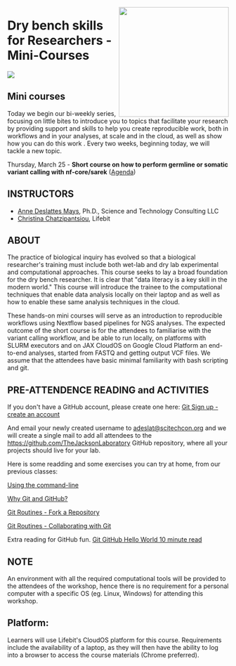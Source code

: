 <p align="center">
  <img src="https://static.wixstatic.com/media/b34882_b300f090387248599125482b6750206c.jpg"  width="250" align="right" >
</p>


# Dry bench skills for Researchers - Mini-Courses

![](assets/header.png)

## Mini courses
Today we begin our bi-weekly series, focusing on little bites to introduce you to topics that facilitate your research by providing support and skills to help you create reproducible work, both in workflows and in your analyses, at scale and in the cloud, as well as show how you can do this work .  Every two weeks, beginning today, we will tackle a new topic.

Thursday, March 25 - **Short course on how to perform germline or somatic variant calling with nf-core/sarek** ([Agenda](1_variant_calling/README.md)) 

## INSTRUCTORS
- [Anne Deslattes Mays](mailto:adeslat@scitechcon.org), Ph.D., Science and Technology Consulting LLC
- [Christina Chatzipantsiou](mailto:christina@lifebit.ai), Lifebit

## ABOUT
The practice of biological inquiry has evolved so that a biological researcher's training must include both wet-lab and dry lab experimental and computational approaches. This course seeks to lay a broad foundation for the dry bench researcher. It is clear that "data literacy is a key skill in the modern world." This course will introduce the trainee to the computational techniques that enable data analysis locally on their laptop and as well as how to enable these same analysis techniques in the cloud.

These hands-on mini courses will serve as an introduction to reproducible workflows using Nextflow based pipelines for NGS analyses. The expected outcome of the short course is for the attendees to familiarise with the variant calling workflow, and be able to run locally, on platforms with SLURM executors and on JAX CloudOS on Google Cloud Platform an end-to-end analyses, started from FASTQ and getting output VCF files. We assume that the attendees have basic minimal familiarity with bash scripting and git. 

## PRE-ATTENDENCE READING and ACTIVITIES

If you don't have a GitHub account, please create one here:
[Git Sign up - create an account](https://github.com/join?ref_cta=Sign+up&ref_loc=header+logged+out&ref_page=%2F&source=header-home)

And email your newly created username to adeslat@scitechcon.org and we will create a single mail to add all attendees to the https://github.com/TheJacksonLaboratory GitHub repository, where all your projects should live for your lab.

Here is some readding and some exercises you can try at home, from our previous classes:

[Using the command-line](https://github.com/lifebit-ai/dry-bench-skills-for-researchers/blob/main/classes/class_1/1-using-the-command-line.ipynb)

[Why Git and GitHub?](https://github.com/lifebit-ai/dry-bench-skills-for-researchers/blob/main/classes/class_2/1-why-git-and-setup.md)

[Git Routines - Fork a Repository](https://github.com/lifebit-ai/dry-bench-skills-for-researchers/blob/main/classes/class_2/2-the-fork-git-routine.ipynb)

[Git Routines - Collaborating with Git](https://github.com/lifebit-ai/dry-bench-skills-for-researchers/blob/main/classes/class_2/3-the-add-push-git-routine.ipynb)

Extra reading for GitHub fun.
[Git GitHub Hello World 10 minute read](https://guides.github.com/activities/hello-world/)


## NOTE
An environment with all the required computational tools will be provided to the attendees of the workshop, hence there is no requirement for a personal computer with a specific OS (eg. Linux, Windows) for attending this workshop.

## Platform:
Learners will use Lifebit's CloudOS platform for this course. Requirements include the availability of a laptop, as they will then have the ability to log into a browser to access the course materials (Chrome preferred).
